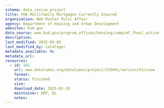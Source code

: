 ```yaml
---
schema: data_rescue_project 
title: FHA Multifamily Mortgages Currently Insured
organization: Web Master Pulic Affair
agency: Department of Housing and Urban Development
websites: hud.gov
data_source: www.hud.gov/program_offices/housing/comp/mf_fhasl_active
description: 
last_modified: 2025-03-03
last_modified_by: Cataloger
metadata_available: No
metadata_url: 
resources:
  - id: 161
    url: www.datalumos.org/datalumos/project/219941/version/V1/view
    format: 
    status: Finished
    size: 
    download_date: 2025-02-18
    maintainer: DRP, DL
    notes: 
---
```

